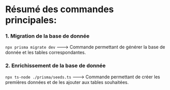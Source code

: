 # Résumé des commandes principales:

### 1. Migration de la base de donnée

`npx prisma migrate dev` ---> Commande permettant de générer la base de donnée et les tables correspondantes.

### 2. Enrichissement de la base de donnée

`npx ts-node ./prisma/seeds.ts` ---> Commande permettant de créer les premières données et de les ajouter aux tables souhaitées.